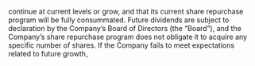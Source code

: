 continue at current levels or grow, and that its current share repurchase program will be fully consummated. Future dividends are
subject to declaration by the Company’s Board of Directors (the “Board”), and the Company’s share repurchase program does
not  obligate  it  to  acquire  any  specific  number  of  shares.  If  the  Company  fails  to  meet  expectations  related  to  future  growth,